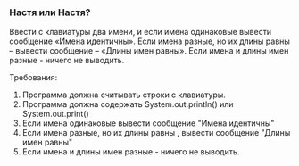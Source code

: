 
### Настя или Настя?

Ввести с клавиатуры два имени, и если имена одинаковые вывести сообщение «Имена идентичны».
Если имена разные, но их длины равны – вывести сообщение – «Длины имен равны».
Если имена и длины имен разные - ничего не выводить.


Требования:
1.	Программа должна считывать строки c клавиатуры.
2.	Программа должна содержать System.out.println() или System.out.print()
3.	Если имена одинаковые вывести сообщение "Имена идентичны"
4.	Если имена разные, но их длины равны , вывести сообщение "Длины имен равны"
5.	Если имена и длины имен разные - ничего не выводить.



